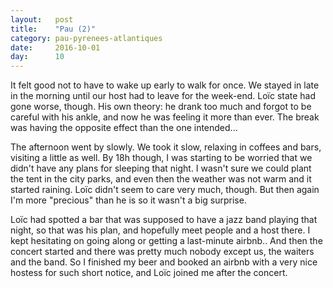 ```yaml
---
layout:   post
title:    "Pau (2)"
category: pau-pyrenees-atlantiques
date:     2016-10-01
day:      10
---
```


It felt good not to have to wake up early to walk for once. We stayed in late in the morning until our host had to leave for the week-end. Loïc state had gone worse, though. His own theory: he drank too much and forgot to be careful with his ankle, and now he was feeling it more than ever. The break was having the opposite effect than the one intended...

The afternoon went by slowly. We took it slow, relaxing in coffees and bars, visiting a little as well. By 18h though, I was starting to be worried that we didn't have any plans for sleeping that night. I wasn't sure we could plant the tent in the city parks, and even then the weather was not warm and it started raining. Loïc didn't seem to care very much, though. But then again I'm more "precious" than he is so it wasn't a big surprise.

Loïc had spotted a bar that was supposed to have a jazz band playing that night, so that was his plan, and hopefully meet people and a host there. I kept hesitating on going along or getting a last-minute airbnb.. And then the concert started and there was pretty much nobody except us, the waiters and the band. So I finished my beer and booked an airbnb with a very nice hostess for such short notice, and Loïc joined me after the concert.
